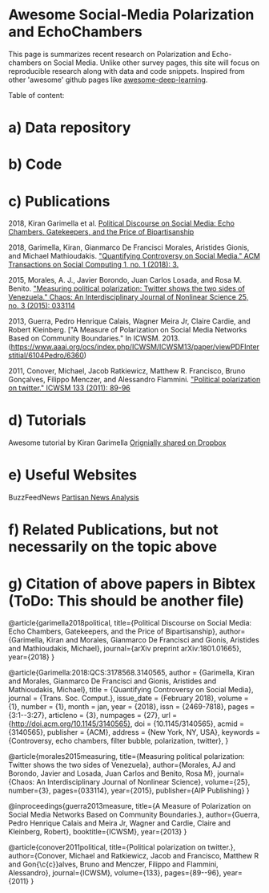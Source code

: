 # Awesome Social-Media Polarization and EchoChambers

This page is summarizes recent research on Polarization and Echo-chambers on Social Media. Unlike other survey pages, this site will focus on reproducible research along with data and code snippets. Inspired from other 'awesome' github pages like [awesome-deep-learning](https://github.com/ChristosChristofidis/awesome-deep-learning).

Table of content:

# a) Data repository 

# b) Code

# c) Publications
2018, Kiran Garimella et al. [Political Discourse on Social Media: Echo Chambers, Gatekeepers, and the Price of Bipartisanship](https://arxiv.org/pdf/1801.01665.pdf)

2018, Garimella, Kiran, Gianmarco De Francisci Morales, Aristides Gionis, and Michael Mathioudakis. ["Quantifying Controversy on Social Media." ACM Transactions on Social Computing 1, no. 1 (2018): 3.](https://dl.acm.org/citation.cfm?id=3140565)

2015, Morales, A. J., Javier Borondo, Juan Carlos Losada, and Rosa M. Benito. ["Measuring political polarization: Twitter shows the two sides of Venezuela." Chaos: An Interdisciplinary Journal of Nonlinear Science 25, no. 3 (2015): 033114](https://arxiv.org/pdf/1505.04095.pdf)

2013, Guerra, Pedro Henrique Calais, Wagner Meira Jr, Claire Cardie, and Robert Kleinberg. ["A Measure of Polarization on Social Media Networks Based on Community Boundaries." In ICWSM. 2013.(https://www.aaai.org/ocs/index.php/ICWSM/ICWSM13/paper/viewPDFInterstitial/6104Pedro/6360)

2011, Conover, Michael, Jacob Ratkiewicz, Matthew R. Francisco, Bruno Gonçalves, Filippo Menczer, and Alessandro Flammini. ["Political polarization on twitter." ICWSM 133 (2011): 89-96](http://www.aaai.org/ocs/index.php/ICWSM/ICWSM11/paper/download/2847/3275)


# d) Tutorials
Awesome tutorial by Kiran  Garimella [Orignially shared on Dropbox](https://www.dropbox.com/s/labk5uu6e2j407h/Polarization%20on%20Social%20Media.pptx?dl=0#)


# e) Useful Websites
BuzzFeedNews [Partisan News Analysis](https://github.com/BuzzFeedNews/2017-08-partisan-sites-and-facebook-pages) 

# f) Related Publications, but not necessarily on the topic above

# g) Citation of above papers in Bibtex (ToDo: This should be another file)
@article{garimella2018political,
  title={Political Discourse on Social Media: Echo Chambers, Gatekeepers, and the Price of Bipartisanship},
  author={Garimella, Kiran and Morales, Gianmarco De Francisci and Gionis, Aristides and Mathioudakis, Michael},
  journal={arXiv preprint arXiv:1801.01665},
  year={2018}
}


@article{Garimella:2018:QCS:3178568.3140565,
 author = {Garimella, Kiran and Morales, Gianmarco De Francisci and Gionis, Aristides and Mathioudakis, Michael},
 title = {Quantifying Controversy on Social Media},
 journal = {Trans. Soc. Comput.},
 issue_date = {February 2018},
 volume = {1},
 number = {1},
 month = jan,
 year = {2018},
 issn = {2469-7818},
 pages = {3:1--3:27},
 articleno = {3},
 numpages = {27},
 url = {http://doi.acm.org/10.1145/3140565},
 doi = {10.1145/3140565},
 acmid = {3140565},
 publisher = {ACM},
 address = {New York, NY, USA},
 keywords = {Controversy, echo chambers, filter bubble, polarization, twitter},
} 

@article{morales2015measuring,
  title={Measuring political polarization: Twitter shows the two sides of Venezuela},
  author={Morales, AJ and Borondo, Javier and Losada, Juan Carlos and Benito, Rosa M},
  journal={Chaos: An Interdisciplinary Journal of Nonlinear Science},
  volume={25},
  number={3},
  pages={033114},
  year={2015},
  publisher={AIP Publishing}
}

@inproceedings{guerra2013measure,
  title={A Measure of Polarization on Social Media Networks Based on Community Boundaries.},
  author={Guerra, Pedro Henrique Calais and Meira Jr, Wagner and Cardie, Claire and Kleinberg, Robert},
  booktitle={ICWSM},
  year={2013}
}

@article{conover2011political,
  title={Political polarization on twitter.},
  author={Conover, Michael and Ratkiewicz, Jacob and Francisco, Matthew R and Gon{\c{c}}alves, Bruno and Menczer, Filippo and Flammini, Alessandro},
  journal={ICWSM},
  volume={133},
  pages={89--96},
  year={2011}
}
